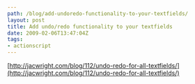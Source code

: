 ```yaml
---
path: /blog/add-undoredo-functionality-to-your-textfields/
layout: post
title: Add undo/redo functionality to your textfields
date: 2009-02-06T13:47:04Z
tags:
- actionscript
---
```


[http://jacwright.com/blog/112/undo-redo-for-all-textfields/](http://jacwright.com/blog/112/undo-redo-for-all-textfields/)